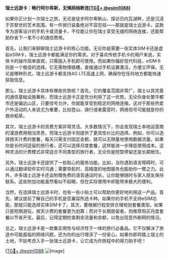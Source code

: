 **瑞士远游卡：畅行阿尔卑斯，无惧网络断连[[TG💪+ @esim1088](https://t.me/s/esim1088)]**

如果你正计划一次瑞士之旅，无论是徒步阿尔卑斯山、探访日内瓦湖畔，还是沉浸于苏黎世的艺术氛围，有一件旅行装备绝对不容忽视——那就是瑞士远游卡。这款专为游客设计的手机卡或流量卡，不仅能让你在瑞士享受无缝的网络连接，还能帮助你省下一笔不小的通信费用。

首先，让我们来聊聊瑞士远游卡的核心功能。无论你是需要一张实体SIM卡还是虚拟eSIM卡，瑞士远游卡都能满足你的需求。对于喜欢传统手机卡的用户来说，实体卡的操作简单直观，只需插入手机即可使用。而如果你偏好现代科技，eSIM卡则是一个极佳的选择。它无需物理插槽，直接通过手机设置激活，方便又环保。无论是哪种形式，瑞士远游卡都支持4G LTE高速上网，确保你在任何地方都能快速获取信息。

那么，瑞士远游卡具体有哪些优势呢？首先，它的覆盖范围非常广。瑞士以其完善的通信基础设施著称，而瑞士远游卡正是充分利用了这一优势。无论你身处繁华都市还是偏远山区，只要信号允许，你就能享受到稳定的网络连接。这对于那些热爱户外活动的人来说尤为重要，比如登山、骑行或者露营时，网络信号可能就是你的救命稻草。

其次，瑞士远游卡的资费方案非常灵活。大多数情况下，你会发现瑞士本地运营商的漫游费用相当昂贵，而瑞士远游卡则提供了更具性价比的选择。例如，你可以选择按天计费的套餐，每天只需支付固定金额，就可以无限量地使用数据流量。如果你是长时间逗留的旅行者，还可以选择月度套餐，这样能进一步降低使用成本。这种灵活的计费模式非常适合不同类型的旅行者，无论你是短暂停留还是长期居住。

另外，瑞士远游卡还提供了一些贴心的服务功能。比如，当你遇到语言障碍时，可以通过翻译软件实时沟通；需要导航时，高精度的地图服务也能助你一臂之力。此外，许多瑞士远游卡还会附赠免费的语音通话时长，让你能够随时与家人朋友保持联系。这些附加功能虽然看似不起眼，但在实际使用中却能带来极大的便利。

当然，在选择瑞士远游卡时，也有一些小贴士可以帮助你更好地利用这一产品。首先，建议提前了解自己的手机是否兼容所选卡种。如果你的手机不支持eSIM功能，那就只能选择实体SIM卡了。其次，要根据行程安排合理规划套餐类型。如果只是短期游玩，按天计费的套餐更为划算；而对于长期居留者，则推荐购买月度套餐以节省开支。最后，记得定期检查剩余流量和余额，以免出现意外断网的情况。

总之，瑞士远游卡是一款集实用性与经济性于一体的旅行必备品。它不仅解决了旅途中可能面临的网络问题，还为你的出行增添了一份安心。如果你即将踏上瑞士的土地，不妨考虑入手一张瑞士远游卡，让它成为你旅程中的得力助手吧！

[[TG💪+ @esim1088](https://t.me/s/esim1088) ![Image](https://i.postimg.cc/4NQfJmqS/Snipaste-2025-05-13-00-14-12.png)]